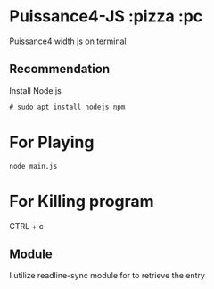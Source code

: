 # Puissance4-JS :pizza :pc
Puissance4 width js on terminal

## Recommendation
Install Node.js
```
# sudo apt install nodejs npm 
```

# For Playing
```
node main.js
```
# For Killing program
CTRL + c

## Module
I utilize readline-sync module for to retrieve the entry
